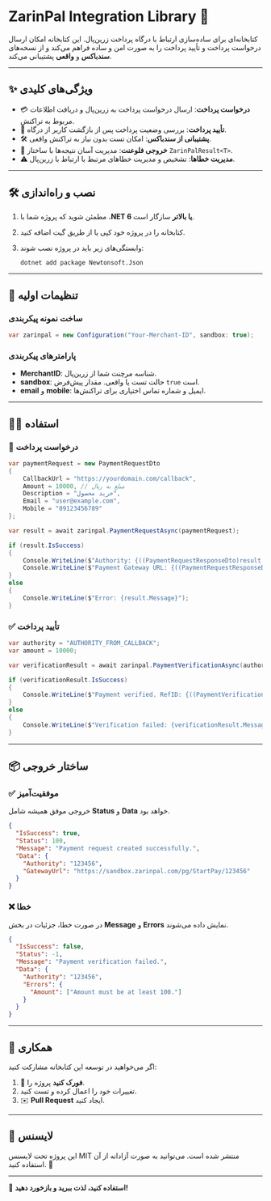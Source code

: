 # ZarinPal Integration Library 🚀

کتابخانه‌ای برای ساده‌سازی ارتباط با درگاه پرداخت زرین‌پال. این کتابخانه امکان ارسال درخواست پرداخت و تأیید پرداخت را به صورت امن و ساده فراهم می‌کند و از نسخه‌های **سندباکس** و **واقعی** پشتیبانی می‌کند.

---

## ✨ ویژگی‌های کلیدی

- 💳 **درخواست پرداخت**: ارسال درخواست پرداخت به زرین‌پال و دریافت اطلاعات مربوط به تراکنش.
- 🔐 **تأیید پرداخت**: بررسی وضعیت پرداخت پس از بازگشت کاربر از درگاه.
- 🛠️ **پشتیبانی از سندباکس**: امکان تست بدون نیاز به تراکنش واقعی.
- 🎯 **خروجی فلوعنت**: مدیریت آسان نتیجه‌ها با ساختار `ZarinPalResult<T>`.
- ⚠️ **مدیریت خطاها**: تشخیص و مدیریت خطاهای مرتبط با ارتباط با زرین‌پال.

---

## 🛠️ نصب و راه‌اندازی

1. مطمئن شوید که پروژه شما با **.NET 6 یا بالاتر** سازگار است.
2. کتابخانه را در پروژه خود کپی یا از طریق گیت اضافه کنید.
3. وابستگی‌های زیر باید در پروژه نصب شوند:

   ```bash
   dotnet add package Newtonsoft.Json
   ```

---

## 🛑 تنظیمات اولیه

### ساخت نمونه پیکربندی

```csharp
var zarinpal = new Configuration("Your-Merchant-ID", sandbox: true);
```

### پارامترهای پیکربندی

- **MerchantID**: شناسه مرچنت شما از زرین‌پال.
- **sandbox**: حالت تست یا واقعی. مقدار پیش‌فرض `true` است.
- **email** و **mobile**: ایمیل و شماره تماس اختیاری برای تراکنش‌ها.

---

## 🧑‍💻 استفاده

### 💸 درخواست پرداخت

```csharp
var paymentRequest = new PaymentRequestDto
{
    CallbackUrl = "https://yourdomain.com/callback",
    Amount = 10000, // مبلغ به ریال
    Description = "خرید محصول",
    Email = "user@example.com",
    Mobile = "09123456789"
};

var result = await zarinpal.PaymentRequestAsync(paymentRequest);

if (result.IsSuccess)
{
    Console.WriteLine($"Authority: {((PaymentRequestResponseDto)result.Data).Authority}");
    Console.WriteLine($"Payment Gateway URL: {((PaymentRequestResponseDto)result.Data).GatewayUrl}");
}
else
{
    Console.WriteLine($"Error: {result.Message}");
}
```

### ✅ تأیید پرداخت

```csharp
var authority = "AUTHORITY_FROM_CALLBACK";
var amount = 10000;

var verificationResult = await zarinpal.PaymentVerificationAsync(authority, amount);

if (verificationResult.IsSuccess)
{
    Console.WriteLine($"Payment verified. RefID: {((PaymentVerificationSuccessDTO)verificationResult.Data).RefID}");
}
else
{
    Console.WriteLine($"Verification failed: {verificationResult.Message}");
}
```

---

## 📦 ساختار خروجی

### ✅ موفقیت‌آمیز

خروجی موفق همیشه شامل **Status** و **Data** خواهد بود.

```json
{
  "IsSuccess": true,
  "Status": 100,
  "Message": "Payment request created successfully.",
  "Data": {
    "Authority": "123456",
    "GatewayUrl": "https://sandbox.zarinpal.com/pg/StartPay/123456"
  }
}
```

### ❌ خطا

در صورت خطا، جزئیات در بخش **Message** و **Errors** نمایش داده می‌شوند.

```json
{
  "IsSuccess": false,
  "Status": -1,
  "Message": "Payment verification failed.",
  "Data": {
    "Authority": "123456",
    "Errors": {
      "Amount": ["Amount must be at least 100."]
    }
  }
}
```

---

## 🤝 همکاری

اگر می‌خواهید در توسعه این کتابخانه مشارکت کنید:

1. 🍴 **فورک کنید** پروژه را.
2. تغییرات خود را اعمال کرده و تست کنید.
3. ✉️ **Pull Request** ایجاد کنید.

---

## 📜 لایسنس

این پروژه تحت لایسنس MIT منتشر شده است. می‌توانید به صورت آزادانه از آن استفاده کنید. 🎉

---

🌟 **استفاده کنید، لذت ببرید و بازخورد دهید!**
